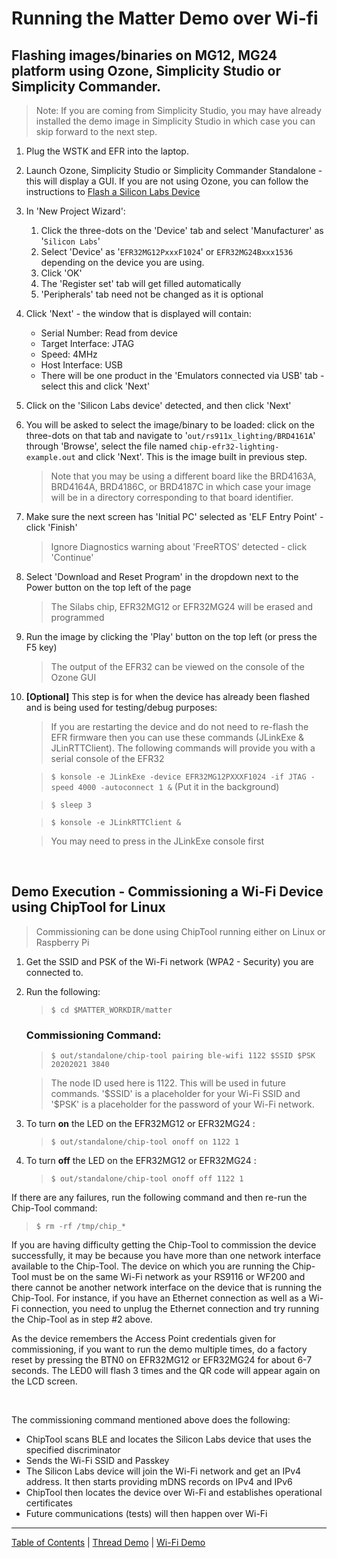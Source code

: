 # Running the Matter Demo over Wi-fi

## Flashing images/binaries on MG12, MG24 platform using Ozone, Simplicity Studio or Simplicity Commander.

> Note: If you are coming from Simplicity Studio, you may have already installed
> the demo image in Simplicity Studio in which case you can skip forward to the
> next step.

1.  Plug the WSTK and EFR into the laptop.

2.  Launch Ozone, Simplicity Studio or Simplicity Commander Standalone - this
    will display a GUI. If you are not using Ozone, you can follow the
    instructions to
    [Flash a Silicon Labs Device](../general/FLASH_SILABS_DEVICE.md)

3.  In 'New Project Wizard':

    1. Click the three-dots on the 'Device' tab and select 'Manufacturer' as
       '`Silicon Labs`'
    2. Select 'Device' as '`EFR32MG12PxxxF1024`' or `EFR32MG24Bxxx1536`
       depending on the device you are using.
    3. Click 'OK'
    4. The 'Register set' tab will get filled automatically
    5. 'Peripherals' tab need not be changed as it is optional

4.  Click 'Next' - the window that is displayed will contain:

    -   Serial Number: Read from device
    -   Target Interface: JTAG
    -   Speed: 4MHz
    -   Host Interface: USB
    -   There will be one product in the 'Emulators connected via USB' tab -
        select this and click 'Next'

5.  Click on the 'Silicon Labs device' detected, and then click 'Next'

6.  You will be asked to select the image/binary to be loaded: click on the
    three-dots on that tab and navigate to '`out/rs911x_lighting/BRD4161A`'
    through 'Browse', select the file named `chip-efr32-lighting-example.out`
    and click 'Next'. This is the image built in previous step.

    > Note that you may be using a different board like the BRD4163A, BRD4164A,
    > BRD4186C, or BRD4187C in which case your image will be in a directory
    > corresponding to that board identifier.

7.  Make sure the next screen has 'Initial PC' selected as 'ELF Entry Point' -
    click 'Finish'

    > Ignore Diagnostics warning about 'FreeRTOS' detected - click 'Continue'

8.  Select 'Download and Reset Program' in the dropdown next to the Power button
    on the top left of the page

    > The Silabs chip, EFR32MG12 or EFR32MG24 will be erased and programmed

9.  Run the image by clicking the 'Play' button on the top left (or press the F5
    key)

    > The output of the EFR32 can be viewed on the console of the Ozone GUI

10. **[Optional]** This step is for when the device has already been flashed and
    is being used for testing/debug purposes:

    > If you are restarting the device and do not need to re-flash the EFR
    > firmware then you can use these commands (JLinkExe & JLinRTTClient). The
    > following commands will provide you with a serial console of the EFR32
    > <br>

    > `$ konsole -e JLinkExe -device EFR32MG12PXXXF1024 -if JTAG -speed 4000 -autoconnect 1 &`
    > (Put it in the background)

    > `$ sleep 3`

    > `$ konsole -e JLinkRTTClient &`

    > You may need to press <ENTER> in the JLinkExe console first

<br>

## Demo Execution - Commissioning a Wi-Fi Device using ChipTool for Linux

> Commissioning can be done using ChipTool running either on Linux or Raspberry
> Pi

1. Get the SSID and PSK of the Wi-Fi network (WPA2 - Security) you are connected
   to.
2. Run the following:

    > `$ cd $MATTER_WORKDIR/matter`

    ### Commissioning Command:

    > `$ out/standalone/chip-tool pairing ble-wifi 1122 $SSID $PSK 20202021 3840`

    > The node ID used here is 1122. This will be used in future commands.
    > '\$SSID' is a placeholder for your Wi-Fi SSID and '\$PSK' is a placeholder
    > for the password of your Wi-Fi network.

3. To turn **on** the LED on the EFR32MG12 or EFR32MG24 :
    > `$ out/standalone/chip-tool onoff on 1122 1`
4. To turn **off** the LED on the EFR32MG12 or EFR32MG24 :
    > `$ out/standalone/chip-tool onoff off 1122 1`

If there are any failures, run the following command and then re-run the
Chip-Tool command:

> `$ rm -rf /tmp/chip_*`

If you are having difficulty getting the Chip-Tool to commission the device
successfully, it may be because you have more than one network interface
available to the Chip-Tool. The device on which you are running the Chip-Tool
must be on the same Wi-Fi network as your RS9116 or WF200 and there cannot be
another network interface on the device that is running the Chip-Tool. For
instance, if you have an Ethernet connection as well as a Wi-Fi connection, you
need to unplug the Ethernet connection and try running the Chip-Tool as in step
#2 above.

As the device remembers the Access Point credentials given for commissioning, if
you want to run the demo multiple times, do a factory reset by pressing the BTN0
on EFR32MG12 or EFR32MG24 for about 6-7 seconds. The LED0 will flash 3 times and
the QR code will appear again on the LCD screen.

<br>

The commissioning command mentioned above does the following:

-   ChipTool scans BLE and locates the Silicon Labs device that uses the
    specified discriminator
-   Sends the Wi-Fi SSID and Passkey
-   The Silicon Labs device will join the Wi-Fi network and get an IPv4 address.
    It then starts providing mDNS records on IPv4 and IPv6
-   ChipTool then locates the device over Wi-Fi and establishes operational
    certificates
-   Future communications (tests) will then happen over Wi-Fi

---

[Table of Contents](../README.md) | [Thread Demo](../thread/DEMO_OVERVIEW.md) |
[Wi-Fi Demo](./DEMO_OVERVIEW.md)
